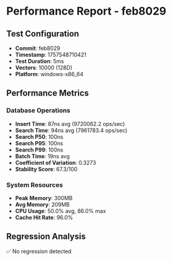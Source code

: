 # Performance Report - feb8029

## Test Configuration
- **Commit**: feb8029
- **Timestamp**: 1757548710421
- **Test Duration**: 5ms
- **Vectors**: 10000 (128D)
- **Platform**: windows-x86_64

## Performance Metrics

### Database Operations
- **Insert Time**: 87ns avg (9720062.2 ops/sec)
- **Search Time**: 94ns avg (7961783.4 ops/sec)
- **Search P50**: 100ns
- **Search P95**: 100ns
- **Search P99**: 100ns
- **Batch Time**: 19ns avg
- **Coefficient of Variation**: 0.3273
- **Stability Score**: 67.3/100

### System Resources
- **Peak Memory**: 300MB
- **Avg Memory**: 209MB
- **CPU Usage**: 50.0% avg, 86.0% max
- **Cache Hit Rate**: 96.0%

## Regression Analysis
✅ No regression detected
